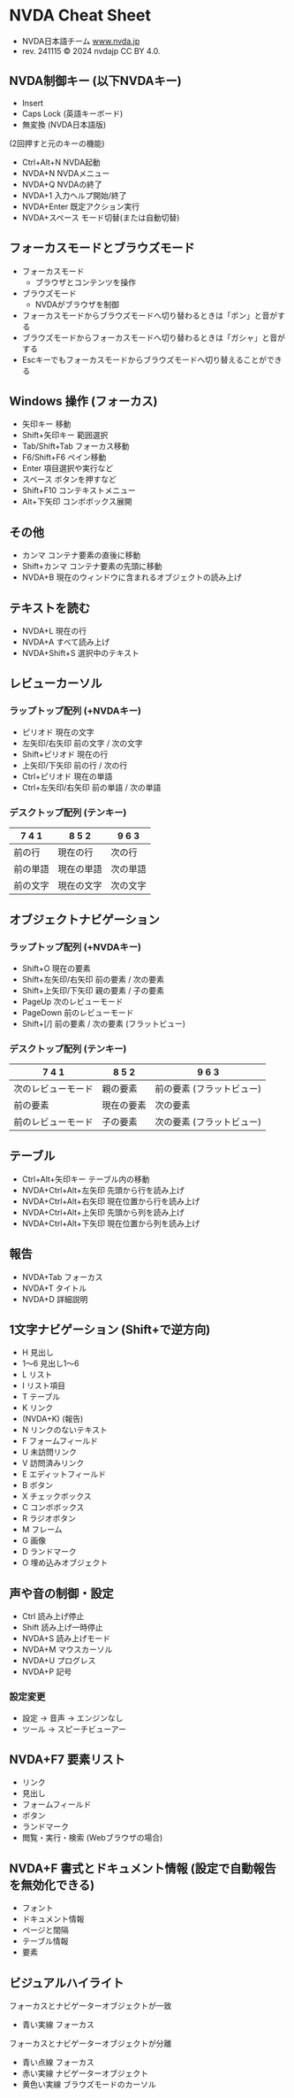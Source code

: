 # NVDA Cheat Sheet

- NVDA日本語チーム www.nvda.jp
- rev. 241115 © 2024 nvdajp CC BY 4.0.


## NVDA制御キー (以下NVDAキー)
- Insert
- Caps Lock (英語キーボード)
- 無変換 (NVDA日本語版)

 (2回押すと元のキーの機能)

- Ctrl+Alt+N NVDA起動
- NVDA+N NVDAメニュー
- NVDA+Q NVDAの終了
- NVDA+1 入力ヘルプ開始/終了
- NVDA+Enter 既定アクション実行
- NVDA+スペース モード切替(または自動切替)


## フォーカスモードとブラウズモード

- フォーカスモード
  - ブラウザとコンテンツを操作
- ブラウズモード
  - NVDAがブラウザを制御
- フォーカスモードからブラウズモードへ切り替わるときは「ポン」と音がする
- ブラウズモードからフォーカスモードへ切り替わるときは「ガシャ」と音がする
- Escキーでもフォーカスモードからブラウズモードへ切り替えることができる


## Windows 操作 (フォーカス)
- 矢印キー 移動
- Shift+矢印キー 範囲選択
- Tab/Shift+Tab フォーカス移動
- F6/Shift+F6 ペイン移動
- Enter 項目選択や実行など
- スペース ボタンを押すなど
- Shift+F10 コンテキストメニュー
- Alt+下矢印 コンボボックス展開


## その他
- カンマ コンテナ要素の直後に移動
- Shift+カンマ コンテナ要素の先頭に移動
- NVDA+B 現在のウィンドウに含まれるオブジェクトの読み上げ


## テキストを読む
- NVDA+L 現在の行
- NVDA+A すべて読み上げ	
- NVDA+Shift+S 選択中のテキスト


## レビューカーソル

### ラップトップ配列 (+NVDAキー)
- ピリオド 現在の文字
- 左矢印/右矢印 前の文字 / 次の文字
- Shift+ピリオド 現在の行
- 上矢印/下矢印 前の行 / 次の行
- Ctrl+ピリオド 現在の単語
- Ctrl+左矢印/右矢印 前の単語 / 次の単語

### デスクトップ配列 (テンキー)
| 7 4 1 | 8 5 2 | 9 6 3 |
|--|--|--|
| 前の行 | 現在の行 | 次の行 |
| 前の単語 | 現在の単語 | 次の単語 |
| 前の文字 | 現在の文字 | 次の文字 |

## オブジェクトナビゲーション

### ラップトップ配列 (+NVDAキー)
- Shift+O 現在の要素
- Shift+左矢印/右矢印 前の要素 / 次の要素
- Shift+上矢印/下矢印 親の要素 / 子の要素
- PageUp 次のレビューモード
- PageDown 前のレビューモード
- Shift+[/] 前の要素 / 次の要素 (フラットビュー)

### デスクトップ配列 (テンキー)
| 7 4 1 | 8 5 2 | 9 6 3 |
|--|--|--|
| 次のレビューモード | 親の要素 | 前の要素 (フラットビュー) |
| 前の要素 | 現在の要素 | 次の要素 |
| 前のレビューモード | 子の要素 | 次の要素 (フラットビュー) |


## テーブル
- Ctrl+Alt+矢印キー テーブル内の移動
- NVDA+Ctrl+Alt+左矢印 先頭から行を読み上げ
- NVDA+Ctrl+Alt+右矢印 現在位置から行を読み上げ
- NVDA+Ctrl+Alt+上矢印 先頭から列を読み上げ
- NVDA+Ctrl+Alt+下矢印 現在位置から列を読み上げ


## 報告
- NVDA+Tab フォーカス
- NVDA+T タイトル
- NVDA+D 詳細説明


## 1文字ナビゲーション (Shift+で逆方向)
- H 見出し
- 1〜6 見出し1〜6
- L リスト
- I リスト項目
- T テーブル
- K	リンク
- (NVDA+K)    (報告)
- N	リンクのないテキスト
- F	フォームフィールド
- U	未訪問リンク
- V	訪問済みリンク
- E	エディットフィールド
- B	ボタン
- X	チェックボックス
- C	コンボボックス
- R	ラジオボタン
- M	フレーム
- G	画像
- D	ランドマーク
- O	埋め込みオブジェクト


## 声や音の制御・設定
- Ctrl 読み上げ停止 
- Shift 読み上げ一時停止
- NVDA+S 読み上げモード
- NVDA+M マウスカーソル
- NVDA+U プログレス
- NVDA+P 記号

### 設定変更
- 設定 → 音声 → エンジンなし 
- ツール → スピーチビューアー


## NVDA+F7 要素リスト
- リンク
- 見出し
- フォームフィールド
- ボタン
- ランドマーク
- 閲覧・実行・検索 (Webブラウザの場合)


## NVDA+F  書式とドキュメント情報 (設定で自動報告を無効化できる)
- フォント
- ドキュメント情報
- ページと間隔
- テーブル情報
- 要素


## ビジュアルハイライト
フォーカスとナビゲーターオブジェクトが一致

- 青い実線 フォーカス

フォーカスとナビゲーターオブジェクトが分離

- 青い点線 フォーカス
- 赤い実線 ナビゲーターオブジェクト
- 黄色い実線 ブラウズモードのカーソル
